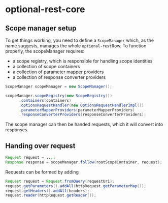 # optional-rest-core

## Scope manager setup

To get things working, you need to define a `ScopeManager` which, as the name suggests, manages the whole `optional-rest`flow. To function properly, the scopeManager requires:
* a scope registry, which is responsible for handling scope identities
* a collection of scope containers
* a collection of parameter mapper providers
* a collection of response converter providers

```Java
ScopeManager scopeManager = new ScopeManager();

scopeManager.scopeRegistry(new ScopeRegistry())
      .containers(containers)
      .optionsRequestHandler(new OptionsRequestHandlerImpl())
      .parameterMapperProviders(parameterMapperProviders)
      .responseConverterProviders(responseConverterProviders);
```

The scope manager can then be handed requests, which it will convert into responses.

## Handing over request

```Java
Request request = ...;
Response response = scopeManager.follow(rootScopeContainer, request);
```

Requests can be formed by adding  

```Java
Request request = Request.fromQuery(requestUri);
request.getParameters().addAll(httpRequest.getParameterMap());
request.getHeaders().addAll(headers);
request.reader(httpRequest.getReader());
```
